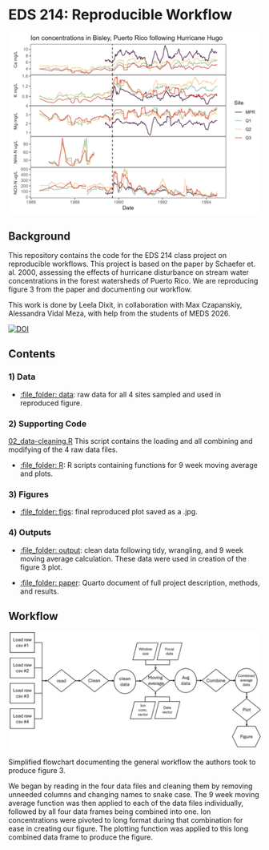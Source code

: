 # EDS 214: Reproducible Workflow

![Reproduced Figure 3: concentrations for Bisley, Puerto Rico before and after Hurricane Hugo, 9 week moving averages.](figs/figure-3.jpg)

## Background
This repository contains the code for the EDS 214 class project on reproducible workflows. This project is based on the paper by Schaefer et. al. 2000, assessing the effects of hurricane disturbance on stream water concentrations in the forest watersheds of Puerto Rico. We are reproducing figure 3 from the paper and documenting our workflow.

This work is done by Leela Dixit, in collaboration with Max Czapanskiy, Alessandra Vidal Meza, with help from the students of MEDS 2026.

[![DOI](https://www.cambridge.org/core/journals/journal-of-tropical-ecology/article/effects-of-hurricane-disturbance-on-stream-water-concentrations-and-fluxes-in-eight-tropical-forest-watersheds-of-the-luquillo-experimental-forest-puerto-rico/2511D4A53DA2C95406014ED75441E77B)](https://doi.org/10.1017/s0266467400001358)

## Contents
### 1) Data
- [:file\_folder: data](https://github.com/lsdixit/eds214-reproducible-workflow/tree/main/data): raw data for all 4 sites sampled and used in reproduced figure.

### 2) Supporting Code
[02_data-cleaning.R](https://github.com/lsdixit/eds214-reproducible-workflow/blob/main/02_data-cleaning.R) This script contains the loading and all combining and modifying of the 4 raw data files. 

- [:file\_folder: R](https://github.com/lsdixit/eds214-reproducible-workflow/tree/main/R): R scripts containing functions for 9 week moving average and plots.

### 3) Figures
- [:file\_folder: figs](https://github.com/lsdixit/eds214-reproducible-workflow/tree/main/figs): final reproduced plot saved as a .jpg.

### 4) Outputs
- [:file\_folder: output](https://github.com/lsdixit/eds214-reproducible-workflow/tree/main/output): clean data following tidy, wrangling, and 9 week moving average calculation. These data were used in creation of the figure 3 plot.

- [:file\_folder: paper](https://github.com/lsdixit/eds214-reproducible-workflow/tree/main/paper): Quarto document of full project description, methods, and results.

## Workflow
![Workflow Flowchat](figs/flowchart_workflow.jpg)

Simplified flowchart documenting the general workflow the authors took to produce figure 3. 

We began by reading in the four data files and cleaning them by removing unneeded columns and changing names to snake case. The 9 week moving average function was then applied to each of the data files individually, followed by all four data frames being combined into one. Ion concentrations were pivoted to long format during that combination for ease in creating our figure. The plotting function was applied to this long combined data frame to produce the figure. 